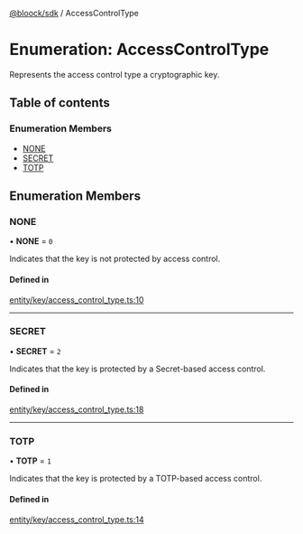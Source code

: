 [@bloock/sdk](../index.md) / AccessControlType

# Enumeration: AccessControlType

Represents the access control type a cryptographic key.

## Table of contents

### Enumeration Members

- [NONE](AccessControlType-1.md#none)
- [SECRET](AccessControlType-1.md#secret)
- [TOTP](AccessControlType-1.md#totp)

## Enumeration Members

### NONE

• **NONE** = ``0``

Indicates that the key is not protected by access control.

#### Defined in

[entity/key/access_control_type.ts:10](https://github.com/bloock/bloock-sdk/blob/cd5373f/languages/js/src/entity/key/access_control_type.ts#L10)

___

### SECRET

• **SECRET** = ``2``

Indicates that the key is protected by a Secret-based access control.

#### Defined in

[entity/key/access_control_type.ts:18](https://github.com/bloock/bloock-sdk/blob/cd5373f/languages/js/src/entity/key/access_control_type.ts#L18)

___

### TOTP

• **TOTP** = ``1``

Indicates that the key is protected by a TOTP-based access control.

#### Defined in

[entity/key/access_control_type.ts:14](https://github.com/bloock/bloock-sdk/blob/cd5373f/languages/js/src/entity/key/access_control_type.ts#L14)
